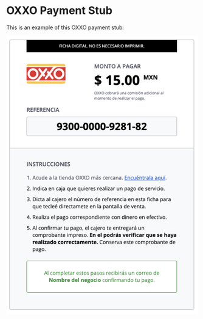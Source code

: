 # OXXO Payment Stub

This is an example of this OXXO payment stub:

![OPS](readme-files/Ficha_Pago_Oxxo.png)
